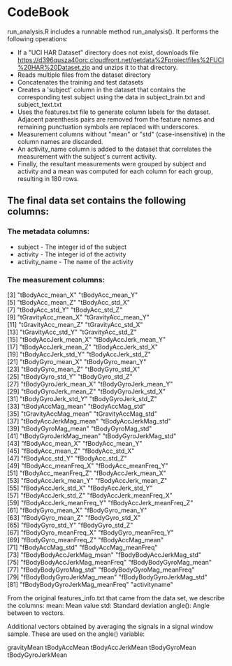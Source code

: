 CodeBook
========

run_analysis.R includes a runnable method run_analysis(). It performs the following operations:  
* If a "UCI HAR Dataset" directory does not exist, downloads file https://d396qusza40orc.cloudfront.net/getdata%2Fprojectfiles%2FUCI%20HAR%20Dataset.zip and unzips it to that directory.  
* Reads multiple files from the dataset directory  
* Concatenates the training and test datasets  
* Creates a 'subject' column in the dataset that contains the corresponding test subject using the data in subject_train.txt and subject_text.txt  
* Uses the features.txt file to generate column labels for the dataset.   Adjacent parenthesis pairs are removed from the feature names and remaining punctuation symbols are replaced with underscores.  
* Measurement columns without "mean" or "std" (case-insensitive) in the column names are discarded.  
* An activity_name column is added to the dataset that correlates the measurement with the subject's current activity.  
* Finally, the resultant measurements were grouped by subject and activity and a mean was computed for each column for each group, resulting in 180 rows.  

## The final data set contains the following columns:  

### The metadata columns:  
* subject - The integer id of the subject  
* activity - The integer id of the activity  
* activity_name - The name of the activity  

### The measurement columns:

[3] "tBodyAcc_mean_X"               "tBodyAcc_mean_Y"              
 [5] "tBodyAcc_mean_Z"               "tBodyAcc_std_X"               
 [7] "tBodyAcc_std_Y"                "tBodyAcc_std_Z"               
 [9] "tGravityAcc_mean_X"            "tGravityAcc_mean_Y"           
[11] "tGravityAcc_mean_Z"            "tGravityAcc_std_X"            
[13] "tGravityAcc_std_Y"             "tGravityAcc_std_Z"            
[15] "tBodyAccJerk_mean_X"           "tBodyAccJerk_mean_Y"          
[17] "tBodyAccJerk_mean_Z"           "tBodyAccJerk_std_X"           
[19] "tBodyAccJerk_std_Y"            "tBodyAccJerk_std_Z"           
[21] "tBodyGyro_mean_X"              "tBodyGyro_mean_Y"             
[23] "tBodyGyro_mean_Z"              "tBodyGyro_std_X"              
[25] "tBodyGyro_std_Y"               "tBodyGyro_std_Z"              
[27] "tBodyGyroJerk_mean_X"          "tBodyGyroJerk_mean_Y"         
[29] "tBodyGyroJerk_mean_Z"          "tBodyGyroJerk_std_X"          
[31] "tBodyGyroJerk_std_Y"           "tBodyGyroJerk_std_Z"          
[33] "tBodyAccMag_mean"              "tBodyAccMag_std"              
[35] "tGravityAccMag_mean"           "tGravityAccMag_std"           
[37] "tBodyAccJerkMag_mean"          "tBodyAccJerkMag_std"          
[39] "tBodyGyroMag_mean"             "tBodyGyroMag_std"             
[41] "tBodyGyroJerkMag_mean"         "tBodyGyroJerkMag_std"         
[43] "fBodyAcc_mean_X"               "fBodyAcc_mean_Y"              
[45] "fBodyAcc_mean_Z"               "fBodyAcc_std_X"               
[47] "fBodyAcc_std_Y"                "fBodyAcc_std_Z"               
[49] "fBodyAcc_meanFreq_X"           "fBodyAcc_meanFreq_Y"          
[51] "fBodyAcc_meanFreq_Z"           "fBodyAccJerk_mean_X"          
[53] "fBodyAccJerk_mean_Y"           "fBodyAccJerk_mean_Z"          
[55] "fBodyAccJerk_std_X"            "fBodyAccJerk_std_Y"           
[57] "fBodyAccJerk_std_Z"            "fBodyAccJerk_meanFreq_X"      
[59] "fBodyAccJerk_meanFreq_Y"       "fBodyAccJerk_meanFreq_Z"      
[61] "fBodyGyro_mean_X"              "fBodyGyro_mean_Y"             
[63] "fBodyGyro_mean_Z"              "fBodyGyro_std_X"              
[65] "fBodyGyro_std_Y"               "fBodyGyro_std_Z"              
[67] "fBodyGyro_meanFreq_X"          "fBodyGyro_meanFreq_Y"         
[69] "fBodyGyro_meanFreq_Z"          "fBodyAccMag_mean"             
[71] "fBodyAccMag_std"               "fBodyAccMag_meanFreq"         
[73] "fBodyBodyAccJerkMag_mean"      "fBodyBodyAccJerkMag_std"      
[75] "fBodyBodyAccJerkMag_meanFreq"  "fBodyBodyGyroMag_mean"        
[77] "fBodyBodyGyroMag_std"          "fBodyBodyGyroMag_meanFreq"    
[79] "fBodyBodyGyroJerkMag_mean"     "fBodyBodyGyroJerkMag_std"     
[81] "fBodyBodyGyroJerkMag_meanFreq" "activityname"  

From the original features_info.txt that came from the data set, we describe the columns:
mean: Mean value
std: Standard deviation
angle(): Angle between to vectors.

Additional vectors obtained by averaging the signals in a signal window sample. These are used on the angle() variable:

gravityMean
tBodyAccMean
tBodyAccJerkMean
tBodyGyroMean
tBodyGyroJerkMean

